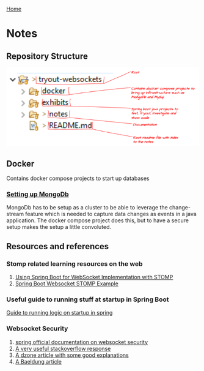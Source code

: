 [Home](../README.md)

# Notes

## Repository Structure
![readme-diagrams-repo-folder-structure](./assets/readme-diagrams-repo-folder-structure.png)

## Docker
Contains docker compose projects to start up databases
### [Setting up MongoDb](docker/mongodb/readme.md)
MongoDb has to be setup as a cluster to be able to leverage the change-stream feature which is needed to capture data changes as events in a java application. The docker compose project does this, but to have a secure setup makes the setup a little convoluted.
  
  
  
## Resources and references

### Stomp related learning resources on the web
1. [Using Spring Boot for WebSocket Implementation with STOMP](https://www.toptal.com/java/stomp-spring-boot-websocket)
2. [Spring Boot Websocket STOMP Example](https://niels.nu/blog/2017/spring-boot-websocket-client)

### Useful guide to running stuff at startup in Spring Boot
[Guide to running logic on startup in spring](https://www.baeldung.com/running-setup-logic-on-startup-in-spring)

### Websocket Security
1. [spring official documentation on websocket security](https://docs.spring.io/spring-security/reference/servlet/integrations/websocket.html#websocket-authorization)
2. [A very useful stackoverflow response](https://stackoverflow.com/questions/48903044/how-to-secure-websocket-application-spring-boot-stomp)
3. [A dzone article with some good explanations](https://dzone.com/articles/build-a-secure-app-using-spring-boot-and-websocket)
4. [A Baeldung article](https://www.baeldung.com/spring-security-websockets)